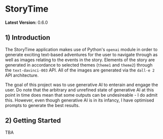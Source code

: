 # StoryTime
**Latest Version:** 0.6.0

## 1) Introduction
The StoryTime application makes use of Python's `openai` module in order to generate exciting text-based adventures for the user to navigate through as well as images relating to the events in the story. Elements of the story are generated in accordance to selected themes (`theme1` and `theme2`) through the `text-davinci-003` API. All of the images are generated via the `dall-e 2` API architecture.

The goal of this project was to use generative AI to enterain and engage the user. Do note that the arbitrary and unrefined state of generative AI at this point in time does mean that some outputs can be undesireable - I do admit this. However, even though generative AI is in its infancy, I have optimised prompts to generate the best results.

## 2) Getting Started
TBA
